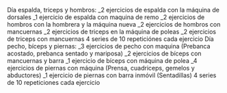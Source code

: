 Día espalda, triceps y hombros:
_2 ejercicios de espalda con la máquina de dorsales
_1 ejercicio de espalda con maquina de remo 
_2 ejercicios de hombros con la hombrera y la máquina nueva 
_2 ejercicios de hombros con mancuernas
_2 ejercicios de triceps en la máquina de poleas
_2 ejercicios de triceps con mancuernas 
4 series de 10 repeticiónes cada ejercicio 
Día pecho, bíceps y piernas:
_3 ejercicios de pecho con maquina (Prebanca acostado, prebanca sentado y mariposa)
_2 ejercicios de bíceps con mancuernas y barra 
_1 ejercicio de bíceps con máquina de polea
_4 ejercicios de piernas con máquina (Prensa, cuadriceps, gemelos y abductores)
_1 ejercicio de piernas con barra inmóvil (Sentadillas) 
4 series de 10 repeticiones cada ejercicio